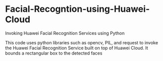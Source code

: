 # Facial-Recogntion-using-Huawei-Cloud
Invoking Huawei Facial Recognition Services using Python

This code uses python libraries such as opencv, PIL,  and request to invoke the Huawei Facial Recognition Service built on top of Huawei Cloud. It bounds a rectangular box to the detected faces
